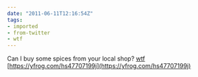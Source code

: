 ```yaml
---
date: "2011-06-11T12:16:54Z"
tags:
- imported
- from-twitter
- wtf
---
```

Can I buy some spices from your local shop? [wtf](/tags/wtf) [https://yfrog.com/hs47707199j](https://yfrog.com/hs47707199j)
